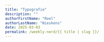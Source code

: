 ```yaml
---
title: "Typografie"
description: ""
authorFirstName: "Roel"
authorLastName: "Nieskens" 
date: 2025-03-03
permalink: /weekly-nerd/{{ title | slug }}/
---
```


